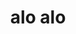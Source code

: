 ---
title: alo alo
nome: ortiz
texto1: Pioneiro no uso da Teoria de Elementos Finitos (FESA/CAE)<br>na
            Indústria automobilística nacional (Ford/1981), foi sócio<br> fundador da primeira empresa brasileira
            especializada na<br> consultoria em análises estruturais através do uso de <br>Elementos Finitos chamada ENGEWARE
            (1986).<br><br>
            Participou de inúmeros projetos como responsável pela<br> análise estrutural no mercado brasileiro.
texto2: Participação direta em projetação, cálculo estrutural<br> e testes de validação<br> em diversos trabalhos completos
            do tipo<br> "Turn Key", como por exemplo a carreta Translor/ Autoporte<br> para o transporte de veículos "0km".
texto3: Importante participação no projeto em cálculo<br> estrutural, validação da forma em túnel de vento e<br> projeto
            ferramental do veículo F3 CLR, um monoposto<br> 100% brasileiro que contou com a parceria das<br> empresas Embraer e
            Petrobrás.
texto4: Projetos com foco em competição exigem um desempenho<br> além do padrão da Indústria, sem abrir mão da
            segurança.<br> Por isso, o Cálculo Estrutural da L200 EVO é um símbolo<br> dentro das grandes conquistas como o
            Rally dos Sertões.
texto5: Durante toda a sua vida profissional trabalhou no<br> desenvolvimento de inúmeros componentes veículares.<br> Dentro
            desse grande leque, o componente em que se tornou<br> referência foi o projeto de rodas onde atuou por mais de
            20<br> anos em importantes fabricantes como Fumagali, FPS do<br> Brasil e Scorro rodas esportivas.
texto6: O veículo nacional Stark da TAC Motors contou com a <br>participação atuante de Wellington Ortiz no projeto
            (CAD) e<br> certificação estrutural (CAE) do Chassi e dos principais<br> componentes de suspensão e trasmissão.
texto7: Engenheiro mecânico automobilístico com 42 anos de vivência no <br>desenvolvimento de produtos no campo da
            mobilidade, Wellington Ortinz<br> tem no seu histórico de clientes - General Motors, Ford, VW Caminhões e<br>
            Automóveis Fiat, Mercendez-Benz, Renault, Mitsubishi, Suzuki<br> e Caoa-Chery.
            Pioneiro no uso da Teoria dos Elementos Finitos (FESA/ CAE) na indústria<br> automobilística nacional (Ford/
            1981).<br>
            Participou do desenvolvimento de veículos elétricos em iniciativas<br> provadas no Brasil e na Alemanha.<br>
            Em Rockingham (ENG), recebeu no prêmio "Engineering Greenpower<br> International Award" pela coordenação do
            melhor projeto de 2017 em<br> veículo elétrico competitivo.
texto8: Telefone (34)9.8405-1234<br>
            E-mail w.ortiz@ortizconsult.com.br<br>
            Skype wellington.ortiz57<br>
            zap, linkedin, email<br>
telefone: (34)9.8405-1234
email: w.ortiz@ortizconsult.com.br
linkedin:
---